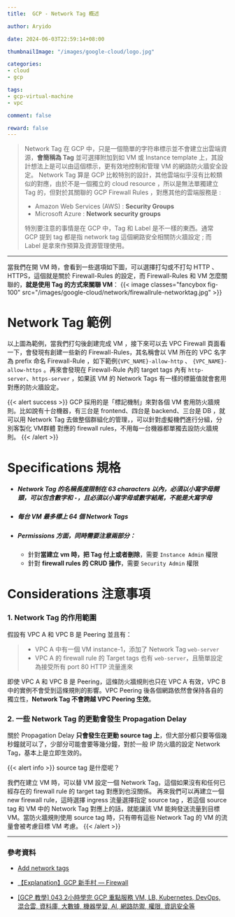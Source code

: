 ```yaml
---
title:  GCP - Network Tag 概述

author: Aryido

date: 2024-06-03T22:59:14+08:00

thumbnailImage: "/images/google-cloud/logo.jpg"

categories:
- cloud
- gcp

tags:
- gcp-virtual-machine
- vpc

comment: false

reward: false
---
```

<!--BODY-->
> Network Tag 在 GCP 中，只是一個簡單的字符串標示並不會建立出雲端資源，**會簡稱為 Tag** 並可選擇附加到如 VM 或 Instance template 上，其設計想法上是可以由這個標示，更有效地控制和管理 VM 的網路防火牆安全設定。 Network Tag 算是 GCP 比較特別的設計，其他雲端似乎沒有比較類似的對應，由於不是一個獨立的 cloud resource ，所以是無法單獨建立 Tag 的，但對於其關聯的 GCP Firewall Rules ，對應其他的雲端服務是 :
> - Amazon Web Services (AWS) :  **Security Groups**
> - Microsoft Azure : **Network security groups**
> 
> 特別要注意的事情是在 GCP 中，Tag 和 Label 是不一樣的東西。通常 GCP 提到 tag 都是指 network tag 這個網路安全相關防火牆設定 ; 而 Label 是拿來作預算及資源管理使用。
<!--more-->

---

當我們在開 VM 時，會看到一些選項如下圖，可以選擇打勾或不打勾 HTTP 、 HTTPS，這個就是關於 Firewall-Rules 的設定，而 Firewall-Rules 和 VM 怎麼關聯的，**就是使用 Tag 的方式來關聯 VM**：
{{< image classes="fancybox fig-100" src="/images/google-cloud/network/firewallrule-networktag.jpg" >}}

# Network Tag 範例
以上圖為範例，當我們打勾後創建完成 VM ，接下來可以去 VPC Firewall 頁面看一下，會發現有創建一些新的 Firewall-Rules，其名稱會以 VM 所在的 VPC 名字為 prefix 命名 Firewall-Rule ，如下範例`{VPC_NAME}-allow-http` 、 `{VPC_NAME}-allow-https` 。再來會發現在 Firewall-Rule 內的 target tags 內有 `http-server`、`https-server` ，如果該 VM 的 Network Tags 有一樣的標籤值就會套用對應的防火牆設定。

{{< alert success >}}
GCP 採用的是「標記機制」來對各個 VM 套用防火牆規則。比如說有十台機器，有三台是 frontend、四台是 backend、三台是 DB ，就可以用 Network Tag 去做整個群組化的管理，，可以針對虛擬機們進行分組，分別客製化 VM群體 對應的 firewall rules，不用每一台機器都單獨去設防火牆規則。
{{< /alert >}}

# Specifications 規格

- ##### Network Tag 的名稱長度限制在 63 characters 以內，必須以**小寫字母開頭**，可以包含數字和 `-`，且必須以**小寫字母或數字結尾**，不能是大寫字母

- ##### 每台 VM 最多標上 64 個 Network Tags

- ##### Permissions 方面，同時需要注意兩部分：
    - 針對**當建立 vm 時，把 Tag 付上或者刪除**，需要 `Instance Admin` 權限
    - 針對 **firewall rules 的 CRUD 操作**，需要 `Security Admin` 權限


# Considerations 注意事項

### 1. Network Tag 的作用範圍
假設有 VPC A 和 VPC B 是 Peering 並且有：

> - VPC A 中有一個 VM instance-1，添加了 Network Tag `web-server`
> - VPC A 的 firewall rule 的 Target tags 也有 `web-server`，且簡單設定為接受所有 port 80 HTTP 流量進來

即使 VPC A 和 VPC B 是 Peering，這條防火牆規則也只在 VPC A 有效，VPC B 中的實例不會受到這條規則的影響。VPC Peering 後各個網路依然會保持各自的獨立性，**Network Tag 不會跨越 VPC Peering 生效**。

### 2. 一些 Network Tag 的更動會發生 Propagation Delay
關於 Propagation Delay **只會發生在更動 source tag 上**，但大部分都只要等個幾秒鐘就可以了，少部分可能會要等幾分鐘，對於一般 IP 防火牆的設定 Network Tag，基本上是立即生效的。

{{< alert info >}}
source tag 是什麼呢？

我們在建立 VM 時，可以替 VM 設定一個 Network Tag，這個如果沒有和任何已經存在的 firewall rule 的 target tag 對應到也沒關係。 再來我們可以再建立一個 new firewall rule，這時選擇 ingress 流量選擇指定 source tag ，若這個 source tag 和 VM 中的 Network Tag 對應上的話，就能讓該 VM 能夠發送流量到目標 VM。當防火牆規則使用 source tag 時，只有帶有這些 Network Tag 的 VM 的流量會被考慮目標 VM 考慮。
{{< /alert >}}

---

### 參考資料

- [Add network tags](https://cloud.google.com/vpc/docs/add-remove-network-tags)

- [【Explanation】GCP 新手村 — Firewall](https://medium.com/@kellenjohn175/explanation-gcp-%E6%96%B0%E6%89%8B%E6%9D%91-firewall-39cd71353b1)


- [[GCP 教學] 043 2小時學完 GCP 重點服務 VM, LB, Kubernetes, DevOps, 混合雲, 資料庫, 大數據, 機器學習, AI, 網路防禦, 權限, 資訊安全等](https://www.youtube.com/watch?v=hQE14DX4LHQ&t=134s)